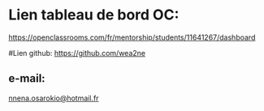 # Lien tableau de bord OC: 
https://openclassrooms.com/fr/mentorship/students/11641267/dashboard

#Lien github: 
https://github.com/wea2ne

## e-mail: 
nnena.osarokio@hotmail.fr

